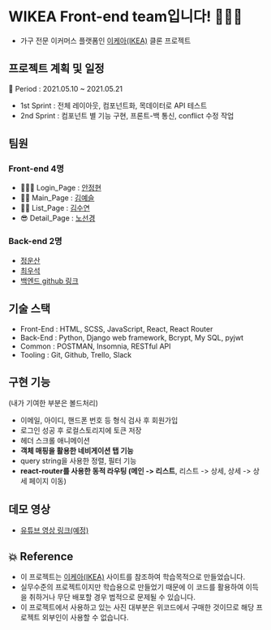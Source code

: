# WIKEA Front-end team입니다! 👨🏻‍💻

- 가구 전문 이커머스 플랫폼인 [이케아(IKEA)](https://www.ikea.com/kr/ko/) 클론 프로젝트

## 프로젝트 계획 및 일정

🎈 Period : 2021.05.10 ~ 2021.05.21
- 1st Sprint : 전체 레이아웃, 컴포넌트화, 목데이터로 API 테스트
- 2nd Sprint : 컴포넌트 별 기능 구현, 프론트-백 통신, conflict 수정 작업

## 팀원

### Front-end 4명

  - 👱🏻‍♀️ Login_Page : [안정현](https://github.com/ahnjeongh2)
  - 👶🏻 Main_Page : [김예슬](https://github.com/yesl-kim)
  - 👱🏻 List_Page : [김수연](https://github.com/ksy4568)
  - 😎 Detail_Page : [노선경](https://github.com/celline1637)

### Back-end 2명

  - [정운산](https://github.com/Action2theFuture)
  - [최우석](https://github.com/tonic523)
  - [백엔드 github 링크](https://github.com/wecode-bootcamp-korea/20-1st-WIKEA-backend)

## 기술 스택

- Front-End : HTML, SCSS, JavaScript, React, React Router
- Back-End : Python, Django web framework, Bcrypt, My SQL, pyjwt
- Common : POSTMAN, Insomnia, RESTful API
- Tooling : Git, Github, Trello, Slack

## 구현 기능  
(내가 기여한 부분은 볼드처리)

- 이메일, 아이디, 핸드폰 번호 등 형식 검사 후 회원가입
- 로그인 성공 후 로컬스토리지에 토큰 저장
- 헤더 스크롤 애니메이션
- **객체 매핑을 활용한 네비게이션 탭 기능**
- query string을 사용한 정렬, 필터 기능
- **react-router를 사용한 동적 라우팅 (메인 -> 리스트**, 리스트 -> 상세, 상세 -> 상세 페이지 이동)

## 데모 영상
- [유튜브 영상 링크(예정)]()

## 💥 Reference
- 이 프로젝트는 [이케아(IKEA)](https://www.ikea.com/kr/ko/) 사이트를 참조하여 학습목적으로 만들었습니다.
- 실무수준의 프로젝트이지만 학습용으로 만들었기 때문에 이 코드를 활용하여 이득을 취하거나 무단 배포할 경우 법적으로 문제될 수 있습니다.
- 이 프로젝트에서 사용하고 있는 사진 대부분은 위코드에서 구매한 것이므로 해당 프로젝트 외부인이 사용할 수 없습니다.
